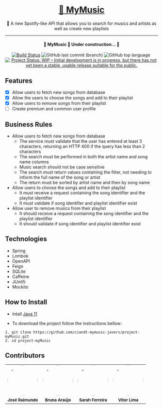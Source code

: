 <h1 align="center"><a href="https://ciandt-mymusic-javers.herokuapp.com">🔗 MyMusic</a></h1>

<p align="center">🚀 A new Spotify-like API that allows you to search for musics and artists as well as create new playlists</p>

------



<h4 align="center"> 
	🚧  MyMusic 🚀 Under construction...  🚧
</h4>
<div align="center"><div><a href="https://actions-badge.atrox.dev/ciandt-mymusic-javers/project-myMusic/goto?ref=develop"><img alt="Build Status" src="https://img.shields.io/endpoint.svg?url=https%3A%2F%2Factions-badge.atrox.dev%2Fciandt-mymusic-javers%2Fproject-myMusic%2Fbadge%3Fref%3Ddevelop&style=flat" /></a>&nbsp;<img alt="GitHub last commit (branch)" src="https://img.shields.io/github/last-commit/ciandt-mymusic-javers/project-myMusic/develop">&nbsp;<img alt="GitHub top language" src="https://img.shields.io/github/languages/top/ciandt-mymusic-javers/project-myMusic">&nbsp;<a href="https://www.repostatus.org/#wip"><img src="https://www.repostatus.org/badges/latest/wip.svg" alt="Project Status: WIP – Initial development is in progress, but there has not yet been a stable, usable release suitable for the public."/></a></div></div>

## Features

- [x] Allow users to fetch new songs from database
- [x] Allow the users to choose the songs and add to their playlist
- [x] Allow users to remove songs from their playlist
- [ ] Create premium and common user profile

## Business Rules

- Allow users to fetch new songs from database
  - The service must validate that the user has entered at least 3 characters, returning an HTTP 400 if the query has less than 2 characters
  - The search must be performed in both the artist name and song name columns
  - Music search should not be case sensitive
  - The search must return values containing the filter, not needing to inform the full name of the song or artist
  - The return must be sorted by artist name and then by song name
- Allow users to choose the songs and add to their playlist
  - It must receive a request containing the song identifier and the playlist identifier
  - It must validate if song identifier and playlist identifier exist
- Allow user to remove musics from their playlist
  - It should receive a request containing the song identifier and the playlist identifier
  - It should validate if song identifier and playlist identifier exist


## Technologies

- Spring
- Lombok
- OpenAPI
- Feign
- SQLite
- Caffeine
- JUnit5
- Mockito



## How to Install

- Intall [Java 11](https://www.oracle.com/br/java/technologies/javase/jdk11-archive-downloads.html)

* To download the project follow the instructions bellow:

```
1. git clone https://github.com/ciandt-mymusic-javers/project-myMusic.git
2. cd project-myMusic
```



## Contributors
<div>
<table>
    <tr>
        <td><img style="border-radius: 50%;" src="https://avatars.githubusercontent.com/u/108934041?v=4" width="100px;" alt=""/> </td>
	<td><img style="border-radius: 50%;" src="https://avatars.githubusercontent.com/u/109691986?v=4" width="100px;" alt=""/>  </td>
	<td><img style="border-radius: 50%;" src="https://avatars.githubusercontent.com/u/108896473?v=4" width="100px;" alt=""/></td>
	<td><img style="border-radius: 50%;" src="https://avatars.githubusercontent.com/u/109041193?v=4" width="100px;" alt=""/></td>
    </tr>
    <tr>
    <td>
     <div align="center">
            <sub><b>José Raimundo</b></sub>
        </div>
    </td>
   <td>
     <div align="center">
            <sub><b>Bruna Araújo</b></sub>
        </div>
    </td>
    <td>
     <div align="center">
            <sub><b>Sarah Ferreira</b></sub>
        </div>
    </td>
    <td>
     <div align="center">
            <sub><b>Vitor Lima</b></sub>
        </div>
    </td>
    </tr>
</table>
</div>
